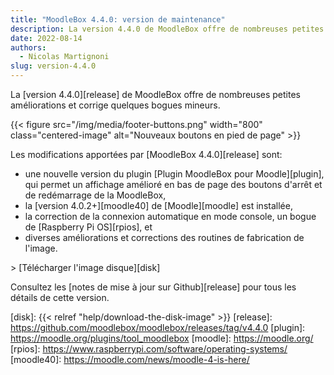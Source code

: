 ```yaml
---
title: "MoodleBox 4.4.0: version de maintenance"
description: La version 4.4.0 de MoodleBox offre de nombreuses petites améliorations et corrige quelques bogues mineurs.
date: 2022-08-14
authors:
  - Nicolas Martignoni
slug: version-4.4.0
---
```


La [version 4.4.0][release] de MoodleBox offre de nombreuses petites améliorations et corrige quelques bogues mineurs.

{{< figure src="/img/media/footer-buttons.png" width="800" class="centered-image" alt="Nouveaux boutons en pied de page" >}}

Les modifications apportées par [MoodleBox 4.4.0][release] sont:

- une nouvelle version du plugin [Plugin MoodleBox pour Moodle][plugin], qui permet un affichage amélioré en bas de page des boutons d'arrêt et de redémarrage de la MoodleBox,
- la [version 4.0.2+][moodle40] de [Moodle][moodle] est installée,
- la correction de la connexion automatique en mode console, un bogue de [Raspberry Pi OS][rpios], et
- diverses améliorations et corrections des routines de fabrication de l'image.

&gt; [Télécharger l'image disque][disk]

Consultez les [notes de mise à jour sur Github][release] pour tous les détails de cette version.

[disk]: {{< relref "help/download-the-disk-image" >}}
[release]: https://github.com/moodlebox/moodlebox/releases/tag/v4.4.0
[plugin]: https://moodle.org/plugins/tool_moodlebox
[moodle]: https://moodle.org/
[rpios]: https://www.raspberrypi.com/software/operating-systems/
[moodle40]: https://moodle.com/news/moodle-4-is-here/
